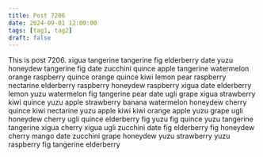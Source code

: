 ```yaml
---
title: Post 7206
date: 2024-09-01 12:00:00
tags: [tag1, tag2]
draft: false
---
```

This is post 7206.
xigua
tangerine
tangerine
fig
elderberry
date
yuzu
honeydew
tangerine
fig
date
zucchini
quince
apple
tangerine
watermelon
orange
raspberry
quince
orange
quince
kiwi
lemon
pear
raspberry
nectarine
elderberry
raspberry
honeydew
raspberry
xigua
date
elderberry
lemon
yuzu
watermelon
fig
tangerine
pear
date
ugli
grape
xigua
strawberry
kiwi
quince
yuzu
apple
strawberry
banana
watermelon
honeydew
cherry
quince
kiwi
nectarine
yuzu
apple
kiwi
kiwi
orange
apple
yuzu
grape
ugli
honeydew
cherry
ugli
quince
elderberry
fig
yuzu
fig
quince
yuzu
tangerine
tangerine
xigua
cherry
xigua
ugli
zucchini
date
fig
elderberry
fig
honeydew
cherry
mango
date
zucchini
grape
honeydew
yuzu
strawberry
yuzu
raspberry
fig
tangerine
elderberry
